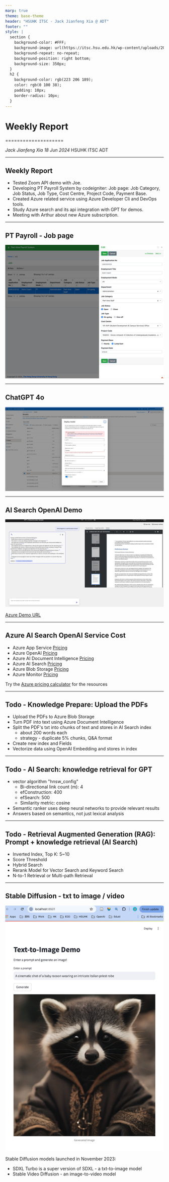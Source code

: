 ```yaml
---
marp: true
theme: base-theme
header: "HSUHK ITSC - Jack Jianfeng Xia @ ADT"
footer: ""
style: |
  section {
    background-color: #FFF;
    background-image: url(https://itsc.hsu.edu.hk/wp-content/uploads/2018/11/INFORMATION-TECHNOLOGY-SERVICES-CENTRE_HSU.png);
    background-repeat: no-repeat;
    background-position: right bottom;
    background-size: 350px;
  }
  h2 {
    background-color: rgb(223 206 189);
    color: rgb(0 100 38);
    padding: 10px;
    border-radius: 10px;
  }
---
```

# Weekly Report

====================

_Jack Jianfeng Xia_
_18 Jun 2024_
HSUHK ITSC ADT

---

## Weekly Report

- Tested Zoom API demo with Joe.
- Developing PT Payroll System by codeigniter: Job page: Job Category, Job Status, Job Type, Cost Centre, Project Code, Payment Base.
- Created Azure related service using Azure Developer Cli and DevOps tools.
- Study Azure search and its api integration with GPT for demos.
- Meeting with Arthur about new Azure subscription.

---

## PT Payroll - Job page

![w:600](image/2024-06-18-Jack/1718680299457.png)

---

## ChatGPT 4o

![w:950](image/2024-06-18-Jack/1718593661469.png)

---

## AI Search OpenAI Demo

![w:850](image/2024-06-18-Jack/1718596744073.png)

[Azure Demo URL](https://hsuhk-app-aidoc-dev-001.azurewebsites.net/)

---

## Azure AI Search OpenAI Service Cost

- Azure App Service [Pricing](https://azure.microsoft.com/pricing/details/app-service/linux/)
- Azure OpenAI [Pricing](https://azure.microsoft.com/pricing/details/cognitive-services/openai-service/)
- Azure AI Document Intelligence [Pricing](https://azure.microsoft.com/pricing/details/form-recognizer/)
- Azure AI Search [Pricing](https://azure.microsoft.com/pricing/details/search/)
- Azure Blob Storage [Pricing](https://azure.microsoft.com/pricing/details/storage/blobs/)
- Azure Monitor [Pricing](https://azure.microsoft.com/pricing/details/monitor/)

Try the [Azure pricing calculator](https://azure.com/e/d18187516e9e421e925b3b311eec8aae) for the resources

---

## Todo - Knowledge Prepare: Upload the PDFs

- Upload the PDFs to Azure Blob Storage
- Turn PDF into text using Azure Document Intelligence
- Split the PDF's txt into chunks of text and stores in AI Search index
  - about 200 words each
  - strategy - duplicate 5% chunks, Q&A format
- Create new index and Fields
- Vectorize data using OpenAI Embedding and stores in index

---

## Todo - AI Search: knowledge retrieval for GPT

- vector algorithm "hnsw_config"
  - Bi-directional link count (m): 4
  - efConstruction: 400
  - efSearch: 500
  - Similarity metric: cosine
- Semantic ranker uses deep neural networks to provide relevant results
- Answers based on semantics, not just lexical analysis

---

## Todo - Retrieval Augmented Generation (RAG): Prompt + knowledge retrieval (AI Search)

- Inverted Index, Top K: 5~10
- Score Threshold
- Hybrid Search
- Rerank Model for Vector Search and Keyword Search
- N-to-1 Retrieval or Multi-path Retrieval

---

## Stable Diffusion - txt to image / video

![bg left 70%](image/2024-06-18-Jack/sd.png)

Stable Diffusion models launched in November 2023:

- SDXL Turbo is a super version of SDXL - a txt-to-image model
- Stable Video Diffusion - an image-to-video model
